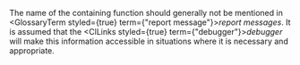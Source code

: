  



The name of the containing function should generally not be mentioned in <GlossaryTerm styled={true} term={"report message"}><i>report messages</i></GlossaryTerm>. It is assumed that the <ClLinks styled={true} term={"debugger"}><i>debugger</i></ClLinks> will make this information accessible in situations where it is necessary and appropriate. 



